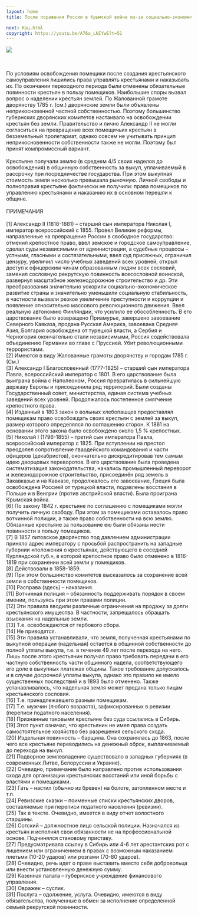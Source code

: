 ```yaml
---
layout: home
title: После поражения России в Крымской войне из-за социально-экономической отсталости, основной причиной которой было крепостное право, стало ясно, что его сохранение угрожает положению России как великой державы. Поэтому Александр&nbsp;II, в правление отца поддерживавший его политику, после воцарения начал подготовку к освобождению крестьян. Соответствующие законы разрабатывались с 1857, первоначально в Секретном комитете, затем в губернских дворянских комитетах по крестьянскому делу, затем в Редакционных комиссиях, Главном комитете по крестьянскому делу и Государственном совете. Наибольший вклад в их составление внесли и.о. господина министра внутренних дел Н.А. Милютин и председатель Редакционных комиссий Я.А. Ростовцев. Законы были утверждены императором в годовщину его вступления на престол 19.2.1861 г.

next: Кац.html
copyright: https://youtu.be/A76a_LNIYwE?t=51
---
```


[![](https://shabbat.lamourism.com/kolobok/AlexanderII.jpg)](GULAG.html)

<br/>
<br/>По условиям освобождения помещики после создания крестьянского самоуправления лишились права управлять крестьянами и наказывать их. По окончании переходного периода были отменены обязательные повинности крестьян в пользу помещиков. Наибольшие споры вызвал вопрос о наделении крестьян землей. По Жалованной грамоте дворянству 1785 г. (см.) дворянские земли были объявлены неприкосновенной частной собственностью. Поэтому большинство губернских дворянских комитетов настаивало на освобождении крестьян без земли. Правительство и лично Александр&nbsp;II не могли согласиться на превращение всех помещичьих крестьян в безземельный пролетариат, однако совсем не учитывать принцип неприкосновенности собственности также не могли. Поэтому был принят компромиссный вариант.
<br/>
<br/>Крестьяне получали землю (в среднем 4/5 своих наделов до освобождения) в общинную собственность за выкуп, уплачиваемый в рассрочку при посредничестве государства. При этом выкупная стоимость земли несколько превышала рыночную. Личной свободы и полноправия крестьяне фактически не получили: права помещиков по управлению крестьянами и наказанию их в основном перешли к общине.
<br/>
<br/> ПРИМЕЧАНИЯ
<br/>
<br/>[1] Александр&nbsp;II (1818-1881) – старший сын императора Николая I, император всероссийский с 1855. Провел Великие реформы, направленные на превращение России в свободное государство: отменил крепостное право, ввел земское и городское самоуправление, сделал суды независимыми от администрации,  а судебные процессы – устными, гласными и состязательными, ввел суд присяжных, ограничил цензуру, увеличил число учебных заведений всех  уровней, открыл доступ к офицерским чинам образованным людям всех сословий, заменил сословную рекрутскую повинность всесословной воинской, развернул масштабное железнодорожное строительство и др. Эти преобразования значительно ускорили социально-экономическое развитие страны и значительно уменьшили социальную стабильность, в частности вызвали резкое увеличение преступности и коррупции и появление относительно массового революционного движения. Ввел реальную автономию Финляндии, что усилило ее обособленность. В его царствование было возвращено Приамурье, завершено завоевание Северного Кавказа, продана Русская Америка, завоевана Средняя Азия, Болгария освобождена от турецкой власти, а Сербия и Черногория окончательно стали независимыми, Россия содействовала объединению Германии во главе с Пруссией. Убит революционными террористами.
<br/>[2] Имеются в виду Жалованные грамоты дворянству и городам 1785 г. (См.)
<br/>[3] Александр I Благословенный (1777-1825) – старший сын императора Павла, всероссийский император с 1801. В его царствование была выиграна война с Наполеоном, Россия превратилась в сильнейшую державу Европы и присоединила ряд территорий. Были созданы Государственный совет, министерства, единая система учебных заведений всех уровней. Продолжалось постепенное смягчение крепостного права.
<br/>[4] Изданный в 1803 закон о вольных хлебопашцев предоставлял помещикам право освобождать своих крестьян с землей за выкуп, размер которого определялся по соглашению сторон. К 1861 на основании этого закона было освобождено около 1,5 % крепостных.
<br/>[5] Николай I (1796-1855) – третий сын императора Павла, всероссийский император с 1825. При вступлении на престол преодолел сопротивление гвардейского командования и части офицеров (декабристов), окончательно дискредитировав тем самым идею дворцовых переворотов. В его царствование была проведена систематизация законодательства, начались промышленный переворот и железнодорожное строительство, присоединён ряд земель в Закавказье и на Кавказе, продолжалось его завоевание, Греция была освобождена Россией от турецкой власти, подавлены восстания в Польше и в Венгрии (против австрийской власти). Была проиграна Крымская война.
<br/>[6] По закону 1842 г. крестьяне по соглашению с помещиками могли получить личную свободу. При этом за помещиками оставалось право вотчинной полиции, а также право собственности на всю землю. Обязанные крестьяне за пользование ею были обязаны нести повинности в пользу помещиков.
<br/>[7] В 1857 литовское дворянство под давлением администрации приняло адрес императору с просьбой распространить на западные губернии «положения о крестьянах, действующего в соседней Курляндской губ.», в которой крепостное право было отменено в 1816-1819 при сохранении всей земли у помещиков.
<br/>[8] Действовали в 1858-1859.
<br/>[9] При этом большинство комитетов высказалось за сохранение всей земли в собственности помещиков.
<br/>[10] Расправа (здесь) – наказания.
<br/>[11] Вотчинная полиция – обязанность поддерживать порядок в своем имении, пользуясь при этом правами полиции.
<br/>[12] Эти правила вводили различные ограничения на продажу за долги крестьянского имущества. В частности, запрещалось обращать взыскания на надельные земли.
<br/>[13] Т.е. освобождаются от гербового сбора.
<br/>[14] Не приводятся.
<br/>[15] Эти правила устанавливали, что земля, полученная крестьянами по выкупной операции (надельная) остается в общинной собственности до полной уплаты выкупа, т.е. в течение 49 лет после перехода на него. Лишь после этого крестьянин получал право требовать передачи в его частную собственность части общинного надела, соответствующего его доле в выкупных платежах общины. Такое требование допускалось и в случае досрочной уплаты выкупа, однако это правило не имело существенных последствий и в 1893 было отменено. Также устанавливалось, что надельная земля может продана только лицам крестьянского сословия.
<br/>[16] Т.е. принадлежавшего разным помещикам.
<br/>[17] Т.е. мужчин (любого возраста), зафиксированных в ревизии (переписи податного населения).
<br/>[18] Признанные таковыми крестьяне без суда ссылались в Сибирь.
<br/>[19] Этот пункт означал, что крестьянин не имел права создать самостоятельное хозяйство без разрешения сельского схода.
<br/>[20] Издельная повинность – барщина. Она сохранялась до 1863, после чего все крестьяне переводились на денежный оброк, выплачиваемый до перехода на выкуп.
<br/>[21] Подворное землевладение существовало в западных губерниях (в современных Литве, Белоруссии и Украине).
<br/>[22] Очевидно, примечание было направлено против использования схода для организации крестьянских восстаний или иной борьбы с властями и помещиками.
<br/>[23] Гать – настил (обычно из бревен) на болоте, затопленном месте и т.п.
<br/>[24] Ревизские сказки – поименные списки крестьянских дворов, составляемые при переписи податного населения (ревизии).
<br/>[25] Так в тексте. Очевидно, имеется в виду отчет волостного старшины.
<br/>[26] Сотский – должностное лицо сельской полиции. Назначался из крестьян и исполнял свои обязанности не на профессиональной основе. Подчинялся становому приставу.
<br/>[27] Предусматривала ссылку в Сибирь или 4-6 лет арестантских рот с лишением или ограничением в правах с возможным наказанием плетьми (10-20 ударов) или розгами (70-80 ударов).
<br/>[28] Очевидно, речь идет о праве выставить вместо себя добровольца или внести установленную денежную сумму.
<br/>[29] Казенная палата – губернское учреждение финансового управления.
<br/>[30] Овражек – суслик.
<br/>[31] Послуга – одолжение, услуга. Очевидно, имеются в виду обязательства, полученные в обмен за исполнение определенной семьей рекрутской повинности.
